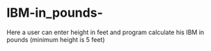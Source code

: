 # IBM-in_pounds-
Here a user can enter height in feet and program calculate his IBM in pounds (minimum height is 5 feet)
